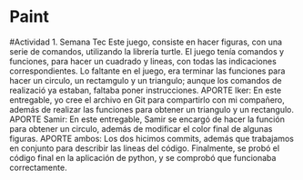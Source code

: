 # Paint
#Actividad 1. Semana Tec
Este juego, consiste en hacer figuras, con una serie de comandos, utilizando la librería turtle.
El juego tenía comandos y funciones, para hacer un cuadrado y lineas, con todas las indicaciones correspondientes.
Lo faltante en el juego, era terminar las funciones para hacer un circulo, un rectamgulo y un triangulo; aunque los comandos de realizació ya estaban, faltaba poner instrucciones.
APORTE Iker:
En este entregable, yo cree el archivo en Git para compartirlo con mi compañero, además de realizar las funciones para obtener un triangulo y un rectangulo.
APORTE Samir:
En este entregable, Samir se encargó de hacer la función para obtener un circulo, además de modificar el color final de algunas figuras. 
APORTE ambos:
Los dos hicimos commits, además que trabajamos en conjunto para describir las lineas del código.
Finalmente, se probó el código final en la aplicación de python, y se comprobó que funcionaba correctamente.
